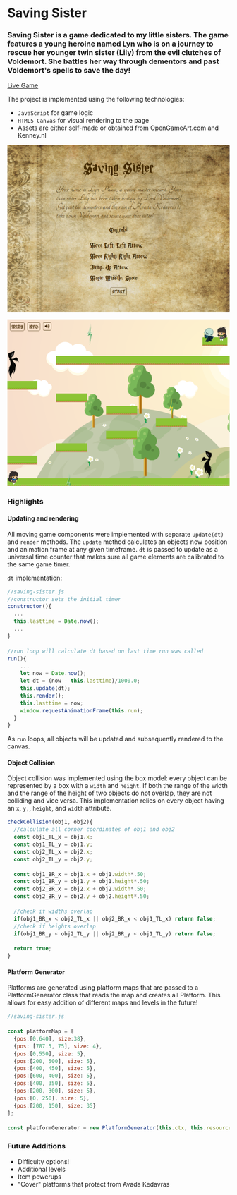 # Saving Sister

### Saving Sister is a game dedicated to my little sisters. The game features a young heroine named Lyn who is on a journey to rescue her younger twin sister (Lily) from the evil clutches of Voldemort. She battles her way through dementors and past Voldemort's spells to save the day!

[Live Game](http://kevin-dam.co/Saving-Sister)

The project is implemented using the following technologies:
- `JavaScript` for game logic
- `HTML5 Canvas` for visual rendering to the page
- Assets are either self-made or obtained from OpenGameArt.com and Kenney.nl

![Screenshot 1](https://github.com/madnivek/Saving-Sister/blob/master/docs/main-menu-screenshot.png)

![Screenshot 2](https://github.com/madnivek/Saving-Sister/blob/master/docs/game-screenshot.png)

### Highlights

#### Updating and rendering

All moving game components were implemented with separate `update(dt)` and `render` methods. The `update` method calculates an objects new position and animation frame at any given timeframe. `dt` is passed to update as a universal time counter that makes sure all game elements are calibrated to the same game timer.

`dt` implementation:

```JavaScript
//saving-sister.js
//constructor sets the initial timer
constructor(){
  ...
  this.lasttime = Date.now();
  ...
}

//run loop will calculate dt based on last time run was called
run(){
    ...
    let now = Date.now();
    let dt = (now - this.lasttime)/1000.0;
    this.update(dt);
    this.render();
    this.lasttime = now;
    window.requestAnimationFrame(this.run);
  }
}
```

As `run` loops, all objects will be updated and subsequently rendered to the canvas.

#### Object Collision

Object collision was implemented using the box model: every object can be represented by a box with a `width` and `height`. If both the range of the width and the range of the height of two objects do not overlap, they are not colliding and vice versa. This implementation relies on every object having an `x`, `y,`, `height`, and `width` attribute.


```JavaScript
checkCollision(obj1, obj2){
  //calculate all corner coordinates of obj1 and obj2
  const obj1_TL_x = obj1.x;
  const obj1_TL_y = obj1.y;
  const obj2_TL_x = obj2.x;
  const obj2_TL_y = obj2.y;

  const obj1_BR_x = obj1.x + obj1.width*.50;
  const obj1_BR_y = obj1.y + obj1.height*.50;
  const obj2_BR_x = obj2.x + obj2.width*.50;
  const obj2_BR_y = obj2.y + obj2.height*.50;

  //check if widths overlap
  if(obj1_BR_x < obj2_TL_x || obj2_BR_x < obj1_TL_x) return false;
  //check if heights overlap
  if(obj1_BR_y < obj2_TL_y || obj2_BR_y < obj1_TL_y) return false;

  return true;
}
```

#### Platform Generator

Platforms are generated using platform maps that are passed to a PlatformGenerator class that reads the map and creates all Platform. This allows for easy addition of different maps and levels in the future!

```javascript
//saving-sister.js

const platformMap = [
  {pos:[0,640], size:38},
  {pos: [787.5, 75], size: 4},
  {pos:[0,550], size: 5},
  {pos:[200, 500], size: 5},
  {pos:[400, 450], size: 5},
  {pos:[600, 400], size: 5},
  {pos:[400, 350], size: 5},
  {pos:[200, 300], size: 5},
  {pos:[0, 250], size: 5},
  {pos:[200, 150], size: 35}
];

const platformGenerator = new PlatformGenerator(this.ctx, this.resources, platformMap);

```

### Future Additions

* Difficulty options!
* Additional levels
* Item powerups
* "Cover" platforms that protect from Avada Kedavras
